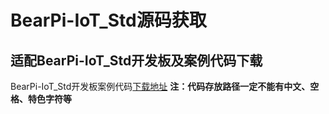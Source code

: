 # BearPi-IoT_Std源码获取

## 适配BearPi-IoT_Std开发板及案例代码下载


BearPi-IoT_Std开发板案例代码[下载地址](https://gitee.com/bearpi/bearpi-iot_std/repository/archive/master.zip)
**注：代码存放路径一定不能有中文、空格、特色字符等**

